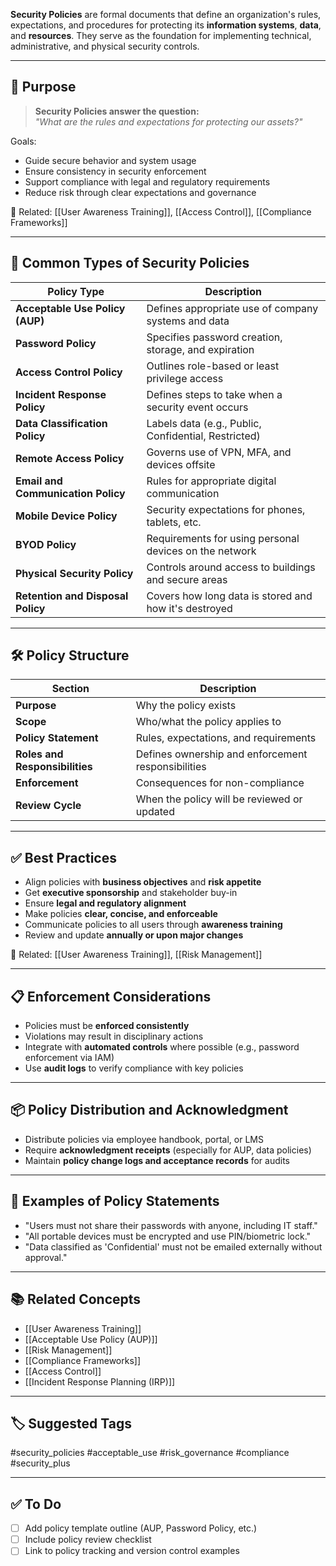 **Security Policies** are formal documents that define an organization's rules, expectations, and procedures for protecting its **information systems**, **data**, and **resources**. They serve as the foundation for implementing technical, administrative, and physical security controls.

---

## 🎯 Purpose

> **Security Policies answer the question:**  
> _"What are the rules and expectations for protecting our assets?"_

Goals:
- Guide secure behavior and system usage
- Ensure consistency in security enforcement
- Support compliance with legal and regulatory requirements
- Reduce risk through clear expectations and governance

📎 Related: [[User Awareness Training]], [[Access Control]], [[Compliance Frameworks]]

---

## 🧱 Common Types of Security Policies

| Policy Type                   | Description                                              |
|-------------------------------|----------------------------------------------------------|
| **Acceptable Use Policy (AUP)** | Defines appropriate use of company systems and data    |
| **Password Policy**            | Specifies password creation, storage, and expiration    |
| **Access Control Policy**      | Outlines role-based or least privilege access           |
| **Incident Response Policy**   | Defines steps to take when a security event occurs      |
| **Data Classification Policy** | Labels data (e.g., Public, Confidential, Restricted)    |
| **Remote Access Policy**       | Governs use of VPN, MFA, and devices offsite           |
| **Email and Communication Policy** | Rules for appropriate digital communication       |
| **Mobile Device Policy**       | Security expectations for phones, tablets, etc.         |
| **BYOD Policy**                | Requirements for using personal devices on the network  |
| **Physical Security Policy**   | Controls around access to buildings and secure areas    |
| **Retention and Disposal Policy** | Covers how long data is stored and how it's destroyed |

---

## 🛠 Policy Structure

| Section                  | Description                                                   |
|--------------------------|---------------------------------------------------------------|
| **Purpose**               | Why the policy exists                                        |
| **Scope**                 | Who/what the policy applies to                               |
| **Policy Statement**      | Rules, expectations, and requirements                        |
| **Roles and Responsibilities** | Defines ownership and enforcement responsibilities    |
| **Enforcement**           | Consequences for non-compliance                              |
| **Review Cycle**          | When the policy will be reviewed or updated                  |

---

## ✅ Best Practices

- Align policies with **business objectives** and **risk appetite**
- Get **executive sponsorship** and stakeholder buy-in
- Ensure **legal and regulatory alignment**
- Make policies **clear, concise, and enforceable**
- Communicate policies to all users through **awareness training**
- Review and update **annually or upon major changes**

📎 Related: [[User Awareness Training]], [[Risk Management]]

---

## 📋 Enforcement Considerations

- Policies must be **enforced consistently**
- Violations may result in disciplinary actions
- Integrate with **automated controls** where possible (e.g., password enforcement via IAM)
- Use **audit logs** to verify compliance with key policies

---

## 📦 Policy Distribution and Acknowledgment

- Distribute policies via employee handbook, portal, or LMS
- Require **acknowledgment receipts** (especially for AUP, data policies)
- Maintain **policy change logs and acceptance records** for audits

---

## 🧠 Examples of Policy Statements

- "Users must not share their passwords with anyone, including IT staff."
- "All portable devices must be encrypted and use PIN/biometric lock."
- "Data classified as 'Confidential' must not be emailed externally without approval."

---

## 📚 Related Concepts

- [[User Awareness Training]]
- [[Acceptable Use Policy (AUP)]]
- [[Risk Management]]
- [[Compliance Frameworks]]
- [[Access Control]]
- [[Incident Response Planning (IRP)]]

---

## 🏷 Suggested Tags

#security_policies #acceptable_use #risk_governance #compliance #security_plus

---

## ✅ To Do

- [ ] Add policy template outline (AUP, Password Policy, etc.)
- [ ] Include policy review checklist
- [ ] Link to policy tracking and version control examples
